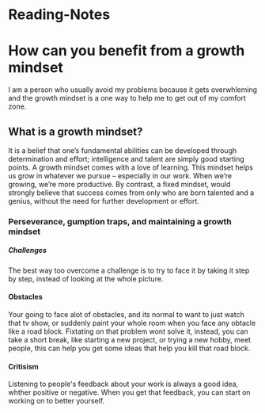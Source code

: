 # Reading-Notes
# How can you benefit from a growth mindset

I am a person who usually avoid my problems because it gets overwhleming and the growth mindset is a one way to help me to get out of my comfort zone.

## What is a growth mindset?
It is a belief that one’s fundamental abilities can be developed through determination and effort; intelligence and talent are simply good starting points. A growth mindset comes with a love of learning. This mindset helps us grow in whatever we pursue – especially in our work. When we’re growing, we’re more productive.
By contrast, a fixed mindset, would strongly believe that success comes from only who are born talented and a genius, without the need for further development or effort.

### Perseverance, gumption traps, and maintaining a growth mindset ###
##### Challenges ####
The best way too overcome a challenge is to try to face it by taking it step by step, instead of looking at the whole picture.

#### Obstacles ####
Your going to face alot of obstacles, and its normal to want to just watch that tv show, or suddenly paint your whole room when you face any obtacle like a road block. Fixtating on that problem wont solve it, instead, you can take a short break, like starting a new project, or trying a new hobby, meet people, this can help you get some ideas that help you kill that road block.

#### Critisism ####
Listening to people's feedback about your work is always a good idea, whther positive or negative. When you get that feedback, you can start on working on to better yourself.
